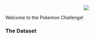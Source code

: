 <p align="center"> 
  <img src="https://MerrickMath.github.io/MerrickMath.github.io-PokemonChallenge/Pokemon.png">  
</p>

Welcome to the Pokemon Challenge! 

### The Dataset 
